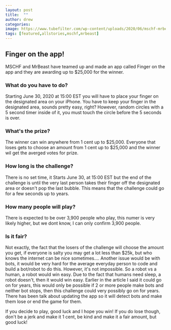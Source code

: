 ```yaml
---
layout: post
title:  ""
author: drew
categories:
image: https://www.tubefilter.com/wp-content/uploads/2020/06/mschf-mrbeast.png
tags: [featured,allstories,mschf,mrbeast]
---
```


## Finger on the app!
MSCHF and MrBeast have teamed up and made an app called Finger on the app and they are awarding up to $25,000 for the winner.


### What do you have to do?
Starting June 30, 2020 at 15:00 EST you will have to place your finger on the designated area on your iPhone. You have to keep your finger in the designated area, sounds pretty easy, right? However, random circles with a 5 second timer inside of it, you must touch the circle before the 5 seconds is over. 


### What's the prize?
The winner can win anywhere from 1 cent up to $25,000. Everyone that loses gets to choose an amount from 1 cent up to $25,000 and the winner wil get the averged votes for prize.


### How long is the challenge? 
There is no set time, it Starts June 30, at 15:00 EST but the end of the challenge is until the very last person takes their finger off the designated area or doesn't pop the last bubble. This means that the challenge could go for a few seconds up to years. 


### How many people will play? 
There is expected to be over 3,900 people who play, this numer is very likely higher, but we dont know, I can only confirm 3,900 people. 


### Is it fair?
Not exactly, the fact that the losers of the challenge will choose the amount you get, if everyone is salty you may get a lot less than $25k, but who knows the internet can be nice sometimes.... Another issue would be with bots, it would be very hard for the average everyday person to code and build a bot/robot to do this. However, it's not impossible. So a robot vs a human, a robot would win easy. Due to the fact that humans need sleep, a robot doesn't, then it would win easy. Earlier in the article I said it could go on for years, this would only be possible if 2 or more people make bots and neither bot stops, then this challenge could very possibly go on for years. There has been talk about updating the app so it will detect bots and make them lose or end the game for them. 


If you decide to play, good luck and I hope you win! If you do lose though, don't be a jerk and make it 1 cent, be kind and make it a fair amount, but good luck!
